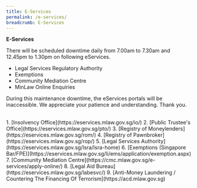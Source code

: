 ```yaml
---
title: E-Services
permalink: /e-services/
breadcrumb: E-Services
---
```

**E-Services**

There will be scheduled downtime daily from 7.00am to 7.30am and 12.45pm to 1.30pm on following eServices.

* Legal Services Regulatory Authority
* Exemptions
* Community Mediation Centre
* MinLaw Online Enquiries

During this maintenance downtime, the eServices portals will be inaccessible. We appreciate your patience and understanding. Thank you.

<br>
1. [Insolvency Office](https://eservices.mlaw.gov.sg/io/)	
2. [Public Trustee's Office](https://eservices.mlaw.gov.sg/pto/)	
3. [Registry of Moneylenders](https://eservices.mlaw.gov.sg/rom/)	
4. [Registry of Pawnbroker](https://eservices.mlaw.gov.sg/rop/)	
5. [Legal Services Authority](https://eservices.mlaw.gov.sg/lsra/lsra-home)	
6. [Exemptions (Singapore Bar/FPE)](https://eservices.mlaw.gov.sg/li/ems/application/exemption.aspx) 	
7. [Community Mediation Centre](https://cmc.mlaw.gov.sg/e-services/apply-online/)	
8. [Legal Aid Bureau](https://eservices.mlaw.gov.sg/labesvc/)	
9. [Anti-Money Laundering / Countering The Financing Of Terrorism](https://acd.mlaw.gov.sg)